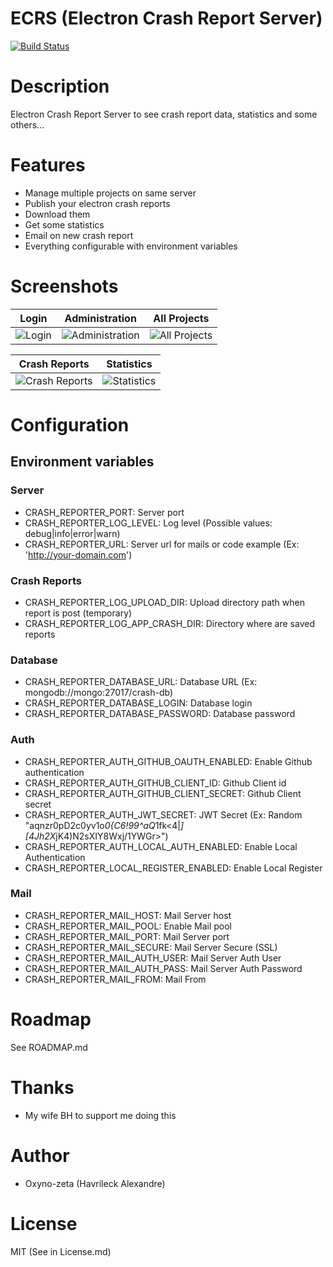 ECRS (Electron Crash Report Server)
===================================
[![Build Status](https://travis-ci.org/oxyno-zeta/ECRS.svg?branch=master)](https://travis-ci.org/oxyno-zeta/ECRS)

# Description
Electron Crash Report Server to see crash report data, statistics and some others...

# Features
* Manage multiple projects on same server
* Publish your electron crash reports
* Download them
* Get some statistics
* Email on new crash report
* Everything configurable with environment variables 

# Screenshots
| Login | Administration | All Projects  |
|:-------------:|:-------:|:-------:|
|![Login](https://github.com/oxyno-zeta/ECRS/blob/master/.github/login.png)|![Administration](https://github.com/oxyno-zeta/ECRS/blob/master/.github/admin-users.png)|![All Projects](https://github.com/oxyno-zeta/ECRS/blob/master/.github/all-projects.png)|


| Crash Reports  | Statistics | 
|:-------------:|:-------:|
|![Crash Reports](https://github.com/oxyno-zeta/ECRS/blob/master/.github/crash-reports.png)|![Statistics](https://github.com/oxyno-zeta/ECRS/blob/master/.github/statistics.png)|

# Configuration
## Environment variables
### Server
* CRASH_REPORTER_PORT: Server port
* CRASH_REPORTER_LOG_LEVEL: Log level (Possible values: debug|info|error|warn)
* CRASH_REPORTER_URL: Server url for mails or code example (Ex: 'http://your-domain.com')

### Crash Reports
* CRASH_REPORTER_LOG_UPLOAD_DIR: Upload directory path when report is post (temporary)
* CRASH_REPORTER_LOG_APP_CRASH_DIR: Directory where are saved reports

### Database
* CRASH_REPORTER_DATABASE_URL: Database URL (Ex: mongodb://mongo:27017/crash-db)
* CRASH_REPORTER_DATABASE_LOGIN: Database login
* CRASH_REPORTER_DATABASE_PASSWORD: Database password

### Auth
* CRASH_REPORTER_AUTH_GITHUB_OAUTH_ENABLED: Enable Github authentication
* CRASH_REPORTER_AUTH_GITHUB_CLIENT_ID: Github Client id
* CRASH_REPORTER_AUTH_GITHUB_CLIENT_SECRET: Github Client secret
* CRASH_REPORTER_AUTH_JWT_SECRET: JWT Secret (Ex: Random "aqnzr0pD2c0yv1o*0{C6!99^aQ*1fk<4|*][4Jh2X*jK4)N2sXIY8Wxj/1YWGr>")
* CRASH_REPORTER_AUTH_LOCAL_AUTH_ENABLED: Enable Local Authentication
* CRASH_REPORTER_LOCAL_REGISTER_ENABLED: Enable Local Register

### Mail
* CRASH_REPORTER_MAIL_HOST: Mail Server host
* CRASH_REPORTER_MAIL_POOL: Enable Mail pool
* CRASH_REPORTER_MAIL_PORT: Mail Server port
* CRASH_REPORTER_MAIL_SECURE: Mail Server Secure (SSL)
* CRASH_REPORTER_MAIL_AUTH_USER: Mail Server Auth User
* CRASH_REPORTER_MAIL_AUTH_PASS: Mail Server Auth Password
* CRASH_REPORTER_MAIL_FROM: Mail From

# Roadmap
See ROADMAP.md

# Thanks
* My wife BH to support me doing this

# Author
* Oxyno-zeta (Havrileck Alexandre)

# License
MIT (See in License.md)

